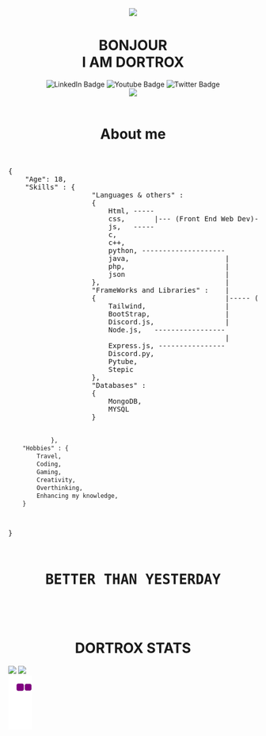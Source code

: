<div id="header" align="center">
  <img src="https://user-images.githubusercontent.com/78467470/168476573-b0df52f2-c02b-4c41-abc2-46764bc7375c.png" width="100"/>
  <h1>
BONJOUR<br> I AM DORTROX</h1>
</div>
<div id="badges" align="center">
  <img src="https://img.shields.io/badge/LinkedIn-blue?style=for-the-badge&logo=linkedin&logoColor=white" alt="LinkedIn Badge"/>
  <img src="https://img.shields.io/badge/YouTube-blueviolet?style=for-the-badge&logo=youtube&logoColor=white" alt="Youtube Badge"/>
  <img src="https://img.shields.io/badge/Twitter-blue?style=for-the-badge&logo=twitter&logoColor=white" alt="Twitter Badge"/>
</div>
<div id="header" display="flex" align="center">
  <img src="https://media4.giphy.com/media/ntMpS9fBFZfPy/giphy.gif?cid=790b761180095a5ce3e61c162fb9d452466c22662b63cb57&rid=giphy.gif&ct=g" width="50%"/>
  <br>
  <br>
  <h1>About me</h1>
  <br>
</div>
<pre>
{
    "Age": 18,
    "Skills" : {
                    "Languages & others" : 
                    {
                        Html, -----
                        css,       |--- (Front End Web Dev)---------------------
                        js,   -----                                             |
                        c,                                                      |
                        c++,                                                    |
                        python, --------------------                            |
                        java,                       |                           |---(Full Stack Web Dev)
                        php,                        |                           |
                        json                        |                           |
                    },                              |                           |
                    "FrameWorks and Libraries" :    |                           |
                    {                               |----- (Back End Web Dev)---
                        Tailwind,                   |
                        BootStrap,                  |
                        Discord.js,                 |
                        Node.js,   -----------------
                                                    |
                        Express.js, ----------------
                        Discord.py,
                        Pytube,
                        Stepic
                    },
                    "Databases" : 
                    {
                        MongoDB,
                        MYSQL
                    }

                },
        "Hobbies" : {
            Travel,
            Coding,
            Gaming,
            Creativity,
            Overthinking,
            Enhancing my knowledge,
        }
} 

<h1 align="center">BETTER THAN YESTERDAY</h1>
</pre>

<br>
<div>
<h1 align="center">DORTROX STATS</h1>
<img align="top" src="https://github-readme-stats.vercel.app/api/top-langs/?username=DORTROX&layout=compact&theme=vision-friendly-dark)](https://github.com/anuraghazra/github-readme-stats">
<img src="https://github-readme-streak-stats.herokuapp.com?user=DORTROX&theme=tokyonight&hide_border=true&date_format=M%20j%5B%2C%20Y%5D&stroke=11CBDD)](https://git.io/streak-stats">

</div>

<img src="https://github.com/DORTROX/DORTROX/blob/output/github-contribution-grid-snake.gif">   
